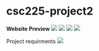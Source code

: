 ﻿# csc225-project2
**Website Preview**
![](https://i.imgur.com/fOlYfMa.jpg)
![](https://i.imgur.com/LEFXnpw.png)
![](https://i.imgur.com/BxvUCSS.png)
![](https://i.imgur.com/5zUWHc3.jpg)

Project requirments
![](https://i.imgur.com/a0Nm2mO.png)

